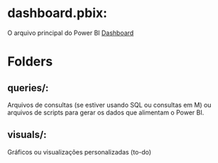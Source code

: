 # dashboard.pbix: 
O arquivo principal do Power BI [Dashboard](https://app.powerbi.com/view?r=eyJrIjoiNzAwYWNkNmYtNmFlZS00YTg0LWE3MzAtNTUyZDZiMDBkNTRkIiwidCI6ImIzNGMxZDU1LWE0M2UtNGEyMC05MjE4LWExYTQyZWFiMTQ5YSJ9)
# Folders
## queries/: 
Arquivos de consultas (se estiver usando SQL ou consultas em M) ou arquivos de scripts para gerar os dados que alimentam o Power BI.

## visuals/: 
Gráficos ou visualizações personalizadas (to-do)

